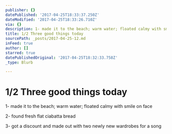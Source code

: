 ```yaml
---
publisher: {}
datePublished: '2017-04-25T18:33:37.250Z'
dateModified: '2017-04-25T18:33:26.710Z'
via: {}
description: 1- made it to the beach; warm water; floated calmy with smile on face
title: 1/2 Three good things today
sourcePath: _posts/2017-04-25-12.md
inFeed: true
author: []
starred: true
datePublishedOriginal: '2017-04-25T18:32:33.758Z'
_type: Blurb

---
```

# 1/2 Three good things today

1- made it to the beach; warm water; floated calmy with smile on face

2- found fresh flat ciabatta bread

3- got a discount and made out with two newly new wardrobes for a song